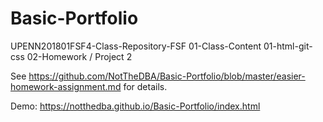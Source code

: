 # Basic-Portfolio
UPENN201801FSF4-Class-Repository-FSF 01-Class-Content 01-html-git-css 02-Homework / Project 2

See https://github.com/NotTheDBA/Basic-Portfolio/blob/master/easier-homework-assignment.md for details.

Demo: https://notthedba.github.io/Basic-Portfolio/index.html